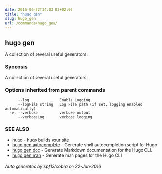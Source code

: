 ```yaml
---
date: 2016-06-22T14:03:03+02:00
title: "hugo gen"
slug: hugo_gen
url: /commands/hugo_gen/
---
```

## hugo gen

A collection of several useful generators.

### Synopsis


A collection of several useful generators.

### Options inherited from parent commands

```
      --log              Enable Logging
      --logFile string   Log File path (if set, logging enabled automatically)
  -v, --verbose          verbose output
      --verboseLog       verbose logging
```

### SEE ALSO
* [hugo](/commands/hugo/)	 - hugo builds your site
* [hugo gen autocomplete](/commands/hugo_gen_autocomplete/)	 - Generate shell autocompletion script for Hugo
* [hugo gen doc](/commands/hugo_gen_doc/)	 - Generate Markdown documentation for the Hugo CLI.
* [hugo gen man](/commands/hugo_gen_man/)	 - Generate man pages for the Hugo CLI

###### Auto generated by spf13/cobra on 22-Jun-2016
